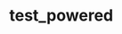 # test_powered
<div class="meta">
    <a href="https://bytebridge.ru"><div class="powered"></a>
    </div>
</div>
<link rel="stylesheet" href="https://raw.githack.com/ingego/test_powered/main/powered_style.css"> 
<script src="https://raw.githack.com/ingego/test_powered/main/powered_template.js"></script>
